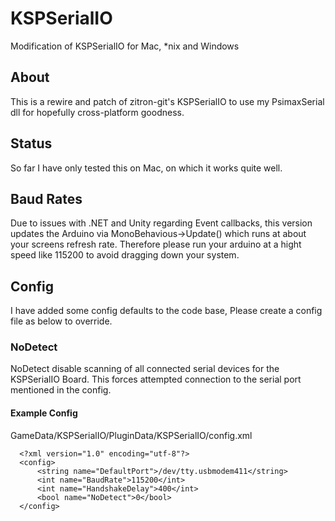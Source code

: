 # KSPSerialIO
Modification of KSPSerialIO for Mac, *nix and Windows

## About
This is a rewire and patch of zitron-git's KSPSerialIO to use my PsimaxSerial dll for hopefully cross-platform goodness. 

## Status
So far I have only tested this on Mac, on which it works quite well.

## Baud Rates
Due to issues with .NET and Unity regarding Event callbacks, this version updates the Arduino via MonoBehavious->Update() which runs at about your screens refresh rate. Therefore please run your arduino at a hight speed like 115200 to avoid dragging down your system. 

## Config
I have added some config defaults to the code base, Please create a config file as below to override.

### NoDetect
NoDetect disable scanning of all connected serial devices for the KSPSerialIO Board. This forces attempted connection to the serial port mentioned in the config.

#### Example Config
GameData/KSPSerialIO/PluginData/KSPSerialIO/config.xml
```
  <?xml version="1.0" encoding="utf-8"?>
  <config>
      <string name="DefaultPort">/dev/tty.usbmodem411</string>
      <int name="BaudRate">115200</int>
      <int name="HandshakeDelay">400</int>
      <bool name="NoDetect">0</bool>
  </config>
```
